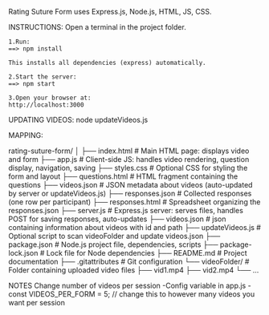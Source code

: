 Rating Suture Form uses Express.js, Node.js, HTML, JS, CSS.

INSTRUCTIONS:
Open a terminal in the project folder.

    1.Run:
    ==> npm install

    This installs all dependencies (express) automatically.

    2.Start the server:
    ==> npm start

    3.Open your browser at:
    http://localhost:3000

UPDATING VIDEOS:
node updateVideos.js

MAPPING: 

rating-suture-form/
│
├── index.html         # Main HTML page: displays video and form
├── app.js             # Client-side JS: handles video rendering, question display, navigation, saving 
├── styles.css         # Optional CSS for styling the form and layout
├── questions.html     # HTML fragment containing the questions
├── videos.json        # JSON metadata about videos (auto-updated by server or updateVideos.js)
├── responses.json     # Collected responses (one row per participant)
├── responses.html     # Spreadsheet organizing the responses.json
├── server.js          # Express.js server: serves files, handles POST for saving responses, auto-updates ├── videos.json        # json containing information about videos with id and path
├── updateVideos.js    # Optional script to scan videoFolder and update videos.json
├── package.json       # Node.js project file, dependencies, scripts
├── package-lock.json  # Lock file for Node dependencies
├── README.md          # Project documentation
├── .gitattributes     # Git configuration
└── videoFolder/       # Folder containing uploaded video files
    ├── vid1.mp4
    ├── vid2.mp4
    └── ...


NOTES
Change number of videos per session
-Config variable in app.js
    - const VIDEOS_PER_FORM = 5; // change this to however many videos you want per session
